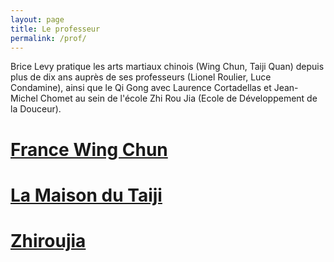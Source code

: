 ```yaml
---
layout: page
title: Le professeur
permalink: /prof/
---
```


Brice Levy pratique les arts martiaux chinois (Wing Chun, Taiji Quan) depuis plus de dix ans auprès de ses professeurs (Lionel Roulier, Luce Condamine), ainsi que le Qi Gong avec Laurence Cortadellas et Jean-Michel Chomet au sein de l'école Zhi Rou Jia (Ecole de Développement de la Douceur).



# [France Wing Chun](https://francewingchun.fr/)


# [La Maison du Taiji](http://lucecondamine.free.fr/)

# [Zhiroujia](https://zhiroujia.fr/)
